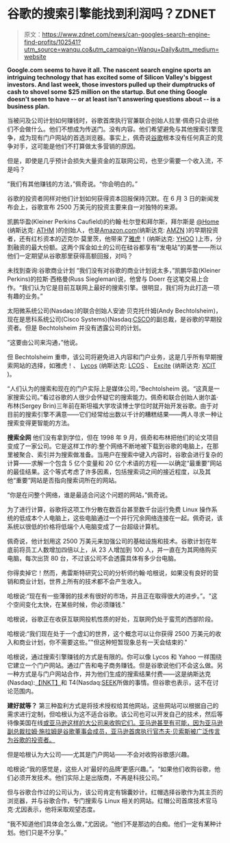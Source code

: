 # 谷歌的搜索引擎能找到利润吗？ZDNET

> 原文：<https://www.zdnet.com/news/can-googles-search-engine-find-profits/102541?utm_source=wanqu.co&utm_campaign=Wanqu+Daily&utm_medium=website>

**Google.com seems to have it all. The nascent search engine sports an intriguing technology that has excited some of Silicon Valley's biggest investors. And last week, those investors pulled up their dumptrucks of cash to shovel some $25 million on the startup. But one thing Google doesn't seem to have -- or at least isn't answering questions about -- is a business plan.**

当被问及公司计划如何赚钱时，谷歌首席执行官兼联合创始人拉里·佩奇只会说他们不会做什么。他们不想成为传送门。没有内容。他们希望避免与其他搜索引擎竞争，成为现有门户网站的首选浏览器。事实上，佩奇说[谷歌](http://www.google.com/)根本没有任何真正的竞争对手，这可能是他们不打算做太多营销的原因。

但是，即使是几乎预计会损失大量资金的互联网公司，也至少需要一个收入流，不是吗？

“我们有其他赚钱的方法，”佩奇说。“你会明白的。”

谷歌的投资者同样对他们计划如何获得资本回报保持沉默。在 6 月 3 日的新闻发布会上，谷歌宣布 2500 万美元的投资主要来自一对独特的来源。

凯鹏华盈(Kleiner Perkins Caufield)的约翰·杜尔登和拜尔斯，拜尔斯是 [@Home](http://xlink.zdnet.com/cgi-bin/texis/cofinder/cofinder/CoDetail.html?CoId=C0002357) (纳斯达克: [ATHM](http://www.zdii.com/industry_list_new.asp?mode=news&ticker=athm) )的创始人，也是[Amazon.com](http://xlink.zdnet.com/cgi-bin/texis/cofinder/cofinder/CoDetail.html?CoId=C0007803)(纳斯达克: [AMZN](http://www.zdii.com/industry_list_new.asp?mode=news&ticker=amzn) )的早期投资者，还有红杉资本的迈克尔·莫里茨，他带来了[雅虎](http://xlink.zdnet.com/cgi-bin/texis/cofinder/cofinder/CoDetail.html?CoId=C0002565)！(纳斯达克: [YHOO](http://www.zdii.com/industry_list_new.asp?mode=news&ticker=yhoo) )上市，分割融资的最大份额。这两个挥金如土的公司在硅谷都享有“发电站”的美誉——所以他们一定期望从谷歌那里获得高额回报，对吗？

未找到查询:谷歌商业计划
“我们没有对谷歌的商业计划说太多，”凯鹏华盈(Kleiner Perkins)的拉斯·西格曼(Russ Siegleman)说，他曾与 Doerr 在这笔交易上合作。“我们认为它是目前互联网上最好的搜索引擎。很明显，我们将为此打造一项有趣的业务。”

太阳微系统公司(Nasdaq:)的联合创始人安迪·贝克托什姆(Andy Bechtolsheim)，现在是思科系统公司(Cisco Systems)(Nasdaq:[CSCO](http://www.zdii.com/industry_list_new.asp?mode=news&ticker=CSCO)的副总裁，是谷歌的早期投资者。但是 Bechtolsheim 并没有透露公司的计划。

“这要由公司来沟通，”他说。

但 Bechtolsheim 重申，该公司将避免进入内容和门户业务，这是几乎所有早期搜索网站的选择，如雅虎！、 [Lycos](http://xlink.zdnet.com/cgi-bin/texis/cofinder/cofinder/CoDetail.html?CoId=C0002379) (纳斯达克: [LCOS](http://www.zdii.com/industry_list_new.asp?mode=news&ticker=lcos) 、 [Excite](http://xlink.zdnet.com/cgi-bin/texis/cofinder/cofinder/CoDetail.html?CoId=C0002363) (纳斯达克: [XCIT](http://www.zdii.com/industry_list_new.asp?mode=news&ticker=xcit) )。

“人们认为的搜索和现在的门户实际上是媒体公司，”Bechtolsheim 说。“这真是一家搜索公司。”看过谷歌的人很少会怀疑它的搜索能力。佩奇和联合创始人谢尔盖·布林(Sergey Brin)三年前在斯坦福大学攻读博士学位时就开始开发谷歌。由于对目前的搜索引擎不满意——它们经常给出数以千计的糟糕结果——两人寻求一种让搜索变得更智能的方法。

<font face="HELVETICA,ARIAL">**搜索全网**</font>
他们没有拿到学位，但在 1998 年 9 月，佩奇和布林把他们的论文项目变成了一家公司。它是这样工作的:整个网络不断地被下载到谷歌的电脑上，在那里被聚合、索引并为搜索做准备。当用户在搜索中键入内容时，谷歌会进行复杂的计算——求解一个包含 5 亿个变量和 20 亿个术语的方程——以确定“最重要”网站的最佳结果。这个等式考虑了许多因素，包括搜索词之间的接近程度，以及其他“重要”网站是否指向搜索词所在的网站。

“你是在问整个网络，谁是最适合问这个问题的网站，”佩奇说。

为了进行计算，谷歌将这项工作分散在数百台甚至数千台运行免费 Linux 操作系统的低成本个人电脑上，这些电脑通过一个并行冗余网络连接在一起。佩奇说，该系统以很低的价格将低端个人电脑变成了一台超级计算机。

佩奇说，他计划用这 2500 万美元来加强公司的基础设施和技术。谷歌计划在年底前将员工人数增加四倍以上，从 23 人增加到 100 人，并一直在为其网络购买电脑，每次出货 80 台，不过该公司不会透露具体有多少台电脑。

你得卖掉它！然而，弗雷斯特研究公司的分析师约翰·哈根说，如果没有良好的营销和商业计划，世界上所有的技术都不会产生收入。

哈根说:“现在有一些薄弱的技术有很好的市场，并且正在取得很大的进步。”。"这个空间变化太快，在某些时候，你必须赚钱."

哈根说，谷歌正在收获互联网投机性质的好处，互联网仍处于蛮荒的西部阶段。

哈根说:“我们现在处于一个虚幻的世界，这个概念可以让你获得 2500 万美元的收入和商业计划，你不需要这些。”"但这种短暂现象总有一天会结束的."

哈根说，通过搜索引擎赚钱的方式是有限的。你可以像 Lycos 和 Yahoo 一样围绕它建立一个门户网站。通过广告和电子商务赚钱。但是谷歌说他们不会这么做。另一种方式是与门户网站合作，并为他们生成的搜索结果付费——这是纳斯达克(Nasdaq):[【INKT】](http://www.zdii.com/industry_list_new.asp?mode=news&ticker=inkt)和 T4(Nasdaq:[SEEK](http://www.zdii.com/industry_list_new.asp?mode=news&ticker=seek)所做的事情。但谷歌也表示，这不在讨论范围内。

<font face="HELVETICA,ARIAL">**建好就等？**</font>
第三种盈利方式是将技术授权给其他网站，这些网站可以根据自己的需求进行定制，但哈根认为这不适合谷歌。该公司也可以开发自己的技术，然后等待像美国在线[或亚马逊这样的大公司来收购它们。亚马逊甚至有可能，因为亚马逊副总裁拉姆·施拉姆是谷歌董事会成员，亚马逊首席执行官杰夫·贝索斯被广泛传言为谷歌的投资者。](http://xlink.zdnet.com/cgi-bin/texis/cofinder/cofinder/CoDetail.html?CoId=C0000262)

但是哈根认为大公司——尤其是门户网站——不会对收购谷歌感兴趣。

哈根说:“我的感觉是，这些人对‘最好的品牌’更感兴趣。”。“如果他们收购谷歌，他们必须开发技术。他们实际上是出版商，不再是科技公司。”

但与谷歌合作过的公司认为，该公司肯定有锦囊妙计。红帽选择谷歌作为其主页的浏览器，并与谷歌合作，专门搜索与 Linux 相关的网站。红帽公司首席技术官马克·尤因表示，他将采取观望态度。

“我不知道他们具体会怎么做，”尤因说。“他们不是那边的白痴。他们一定有某种计划。他们只是不分享。”